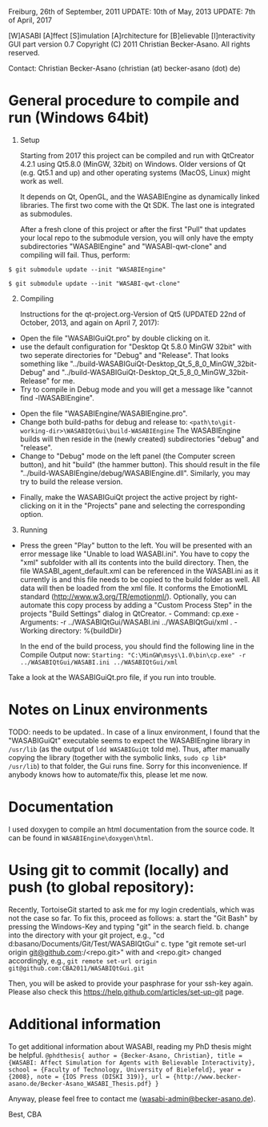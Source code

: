 Freiburg, 26th of September, 2011
UPDATE: 10th of May, 2013
UPDATE: 7th of April, 2017

[W]ASABI [A]ffect [S]imulation [A]rchitecture for [B]elievable [I]nteractivity
GUI part version 0.7
Copyright (C) 2011 Christian Becker-Asano.
All rights reserved.

Contact: Christian Becker-Asano (christian (at) becker-asano (dot) de)

# General procedure to compile and run (Windows 64bit)

1. Setup

    Starting from 2017 this project can be compiled and run with QtCreator 4.2.1 using Qt5.8.0 (MinGW, 32bit) on Windows. Older versions of Qt (e.g. Qt5.1 and up) and other operating systems (MacOS, Linux) might work as well.

    It depends on Qt, OpenGL, and the WASABIEngine as dynamically linked libraries. The first two come with the Qt SDK. The last one is integrated as submodules.

    After a fresh clone of this project or after the first "Pull" that updates your local repo to the submodule version, you will only have the empty subdirectories "WASABIEngine" and "WASABI-qwt-clone" and compiling will fail. Thus, perform:

`$ git submodule update --init "WASABIEngine"`

`$ git submodule update --init "WASABI-qwt-clone"`

2. Compiling

    Instructions for the qt-project.org-Version of Qt5 (UPDATED 22nd of October, 2013, and again on April 7, 2017):
* Open the file "WASABIGuiQt.pro" by double clicking on it.
* use the default configuration for "Desktop Qt 5.8.0 MinGW 32bit" with two seperate directories for "Debug" and "Release".
  That looks something like "../build-WASABIGuiQt-Desktop_Qt_5_8_0_MinGW_32bit-Debug" and "../build-WASABIGuiQt-Desktop_Qt_5_8_0_MinGW_32bit-Release" for me.
* Try to compile in Debug mode and you will get a message like "cannot find -lWASABIEngine".
- Open the file "WASABIEngine/WASABIEngine.pro".
- Change both build-paths for debug and release to:
  `<path\to\git-working-dir>\WASABIQtGui\build-WASABIEngine`
  The WASABIEngine builds will then reside in the (newly created) subdirectories "debug" and "release".
- Change to "Debug" mode on the left panel (the Computer screen button), and hit "build" (the hammer button). This should result in the file "../build-WASABIEngine/debug/WASABIEngine.dll". Similarly, you may try to build the release version.
* Finally, make the WASABIGuiQt project the active project by right-clicking on it in the "Projects" pane and selecting the corresponding option.

3. Running

* Press the green "Play" button to the left.
  You will be presented with an error message like "Unable to load WASABI.ini".
  You have to copy the "xml" subfolder with all its contents into the build directory. Then, the file WASABI_agent_default.xml can be referenced in the WASABI.ini as it currently is and this file needs to be copied to the build folder as well. All data will then be loaded from the xml file. It conforms the EmotionML standard (http://www.w3.org/TR/emotionml/).
  Optionally, you can automate this copy process by adding a "Custom Process Step" in the projects "Build Settings" dialog in QtCreator.
      - Command: cp.exe
      - Arguments: -r ../WASABIQtGui/WASABI.ini ../WASABIQtGui/xml .
      - Working directory: %{buildDir}

  In the end of the build process, you should find the following line in the Compile Output now:
  `Starting: "C:\MinGW\msys\1.0\bin\cp.exe" -r ../WASABIQtGui/WASABI.ini ../WASABIQtGui/xml`

Take a look at the WASABIGuiQt.pro file, if you run into trouble.

# Notes on Linux environments

TODO: needs to be updated..
In case of a linux environment, I found that the "WASABIGuiQt" executable seems to expect the WASABIEngine library in `/usr/lib` (as the output of `ldd WASABIGuiQt` told me). Thus, after manually copying the library (together with the symbolic links, `sudo cp lib* /usr/lib`) to that folder, the Gui runs fine.
Sorry for this inconvenience. If anybody knows how to automate/fix this, please let me now.
# Documentation
I used doxygen to compile an html documentation from the source code. It can be found in
`WASABIEngine\doxygen\html`.

# Using git to commit (locally) and push (to global repository):
Recently, TortoiseGit started to ask me for my login credentials, which was not the case so far. To fix this, proceed as follows:
a. start the "Git Bash" by pressing the Windows-Key and typing "git" in the search field.
b. change into the directory with your git project, e.g., "cd d:basano/Documents/Git/Test/WASABIQtGui"
c. type "git remote set-url origin git@github.com:<username>/<repo.git>" with <username> and <repo.git> changed accordingly, e.g.,  `git remote set-url origin git@github.com:CBA2011/WASABIQtGui.git`

Then, you will be asked to provide your pasphrase for your ssh-key again.
Please also check this https://help.github.com/articles/set-up-git page.

# Additional information
To get additional information about WASABI, reading my PhD thesis might be helpful.
    `@phdthesis{
        author = {Becker-Asano, Christian},
        title = {WASABI: Affect Simulation for Agents with Believable Interactivity},
        school = {Faculty of Technology, University of Bielefeld},
        year = {2008},
        note = {IOS Press (DISKI 319)},
        url = {http://www.becker-asano.de/Becker-Asano_WASABI_Thesis.pdf}
    }`

Anyway, please feel free to contact me (wasabi-admin@becker-asano.de).

Best,
CBA
